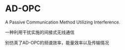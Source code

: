 # AD-OPC
A Passive Communication Method Utilizing Interference.

一种利用干扰实施的间接式无线通信

别仿真了AD-OPC的频谱效率，能量效率以及传输情况

